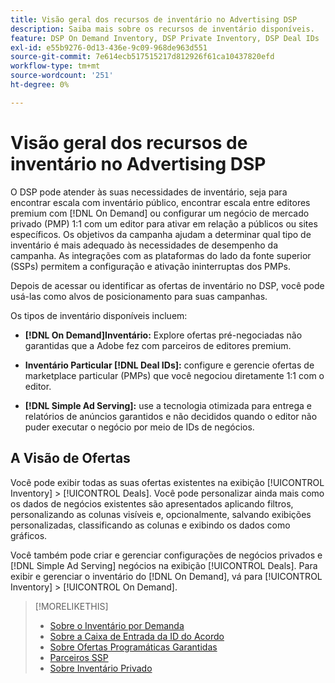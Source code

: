 ```yaml
---
title: Visão geral dos recursos de inventário no Advertising DSP
description: Saiba mais sobre os recursos de inventário disponíveis.
feature: DSP On Demand Inventory, DSP Private Inventory, DSP Deal IDs
exl-id: e55b9276-0d13-436e-9c09-968de963d551
source-git-commit: 7e614ecb517515217d812926f61ca10437820efd
workflow-type: tm+mt
source-wordcount: '251'
ht-degree: 0%

---
```


# Visão geral dos recursos de inventário no Advertising DSP

O DSP pode atender às suas necessidades de inventário, seja para encontrar escala com inventário público, encontrar escala entre editores premium com [!DNL On Demand] ou configurar um negócio de mercado privado (PMP) 1:1 com um editor para ativar em relação a públicos ou sites específicos. Os objetivos da campanha ajudam a determinar qual tipo de inventário é mais adequado às necessidades de desempenho da campanha. As integrações com as plataformas do lado da fonte superior (SSPs) permitem a configuração e ativação ininterruptas dos PMPs.

Depois de acessar ou identificar as ofertas de inventário no DSP, você pode usá-las como alvos de posicionamento para suas campanhas.

Os tipos de inventário disponíveis incluem:

* **[!DNL On Demand]Inventário:** Explore ofertas pré-negociadas não garantidas que a Adobe fez com parceiros de editores premium.

* **Inventário Particular [!DNL Deal IDs]:** configure e gerencie ofertas de marketplace particular (PMPs) que você negociou diretamente 1:1 com o editor.

* **[!DNL Simple Ad Serving]:** use a tecnologia otimizada para entrega e relatórios de anúncios garantidos e não decididos quando o editor não puder executar o negócio por meio de IDs de negócios.

## A Visão de Ofertas

Você pode exibir todas as suas ofertas existentes na exibição [!UICONTROL Inventory] > [!UICONTROL Deals]. Você pode personalizar ainda mais como os dados de negócios existentes são apresentados aplicando filtros, personalizando as colunas visíveis e, opcionalmente, salvando exibições personalizadas, classificando as colunas e exibindo os dados como gráficos.

Você também pode criar e gerenciar configurações de negócios privados e [!DNL Simple Ad Serving] negócios na exibição [!UICONTROL Deals]. Para exibir e gerenciar o inventário do [!DNL On Demand], vá para [!UICONTROL Inventory] > [!UICONTROL On Demand].

>[!MORELIKETHIS]
>
>* [Sobre o Inventário por Demanda](on-demand-inventory-about.md)
>* [Sobre a Caixa de Entrada da ID do Acordo](deal-id-inbox-about.md)
>* [Sobre Ofertas Programáticas Garantidas](programmatic-guaranteed-about.md)
>* [Parceiros SSP](ssp-partners.md)
>* [Sobre Inventário Privado](private-inventory-about.md)
